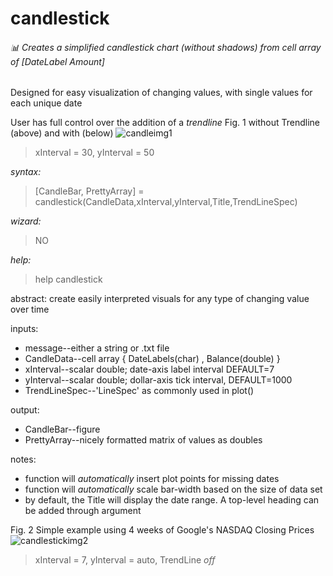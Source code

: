 # candlestick
###### :bar_chart: Creates a simplified candlestick chart (without shadows) from cell array of [DateLabel Amount]

Designed for easy visualization of changing values, with single values for each unique date

User has full control over the addition of a *trendline*
Fig. 1   without Trendline (above) and with (below)
![candleimg1](https://user-images.githubusercontent.com/46664545/52989157-29434780-33d0-11e9-8da7-772e4531380f.jpg)
> xInterval = 30, yInterval = 50


*syntax:*
> [CandleBar, PrettyArray] = candlestick(CandleData,xInterval,yInterval,Title,TrendLineSpec)

*wizard:*
> NO

*help:*
> help candlestick

abstract: create easily interpreted visuals for any type of changing value over time
  
inputs:
- message--either a string or .txt file
- CandleData--cell array { DateLabels(char) , Balance(double) }
- xInterval--scalar double; date-axis label interval DEFAULT=7
- yInterval--scalar double; dollar-axis tick interval, DEFAULT=1000
- TrendLineSpec--'LineSpec' as commonly used in plot()
      
output:
- CandleBar--figure
- PrettyArray--nicely formatted matrix of values as doubles

notes:
- function will *automatically* insert plot points for missing dates
- function will *automatically* scale bar-width based on the size of data set
- by default, the Title will display the date range. A top-level heading can be added through argument

Fig. 2   Simple example using 4 weeks of Google's NASDAQ Closing Prices
![candlestickimg2](https://user-images.githubusercontent.com/46664545/52988742-6dcde380-33ce-11e9-85c8-131c360ac45a.jpg)
> xInterval = 7, yInterval = auto, TrendLine *off*


